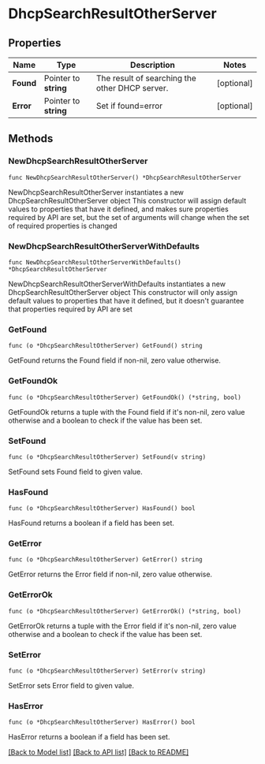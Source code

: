 # DhcpSearchResultOtherServer

## Properties

Name | Type | Description | Notes
------------ | ------------- | ------------- | -------------
**Found** | Pointer to **string** | The result of searching the other DHCP server.  | [optional] 
**Error** | Pointer to **string** | Set if found&#x3D;error | [optional] 

## Methods

### NewDhcpSearchResultOtherServer

`func NewDhcpSearchResultOtherServer() *DhcpSearchResultOtherServer`

NewDhcpSearchResultOtherServer instantiates a new DhcpSearchResultOtherServer object
This constructor will assign default values to properties that have it defined,
and makes sure properties required by API are set, but the set of arguments
will change when the set of required properties is changed

### NewDhcpSearchResultOtherServerWithDefaults

`func NewDhcpSearchResultOtherServerWithDefaults() *DhcpSearchResultOtherServer`

NewDhcpSearchResultOtherServerWithDefaults instantiates a new DhcpSearchResultOtherServer object
This constructor will only assign default values to properties that have it defined,
but it doesn't guarantee that properties required by API are set

### GetFound

`func (o *DhcpSearchResultOtherServer) GetFound() string`

GetFound returns the Found field if non-nil, zero value otherwise.

### GetFoundOk

`func (o *DhcpSearchResultOtherServer) GetFoundOk() (*string, bool)`

GetFoundOk returns a tuple with the Found field if it's non-nil, zero value otherwise
and a boolean to check if the value has been set.

### SetFound

`func (o *DhcpSearchResultOtherServer) SetFound(v string)`

SetFound sets Found field to given value.

### HasFound

`func (o *DhcpSearchResultOtherServer) HasFound() bool`

HasFound returns a boolean if a field has been set.

### GetError

`func (o *DhcpSearchResultOtherServer) GetError() string`

GetError returns the Error field if non-nil, zero value otherwise.

### GetErrorOk

`func (o *DhcpSearchResultOtherServer) GetErrorOk() (*string, bool)`

GetErrorOk returns a tuple with the Error field if it's non-nil, zero value otherwise
and a boolean to check if the value has been set.

### SetError

`func (o *DhcpSearchResultOtherServer) SetError(v string)`

SetError sets Error field to given value.

### HasError

`func (o *DhcpSearchResultOtherServer) HasError() bool`

HasError returns a boolean if a field has been set.


[[Back to Model list]](../README.md#documentation-for-models) [[Back to API list]](../README.md#documentation-for-api-endpoints) [[Back to README]](../README.md)


